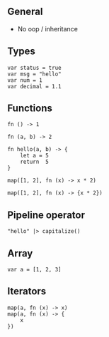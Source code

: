 ## General

- No oop / inheritance


## Types

```
var status = true
var msg = "hello"
var num = 1
var decimal = 1.1
```

## Functions

```
fn () -> 1

fn (a, b) -> 2

fn hello(a, b) -> {
    let a = 5
    return  5
}

map([1, 2], fn (x) -> x * 2)

map([1, 2], fn (x) -> {x * 2})

```

## Pipeline operator

```
"hello" |> capitalize()
```

## Array

```
var a = [1, 2, 3]
```

## Iterators

```
map(a, fn (x) -> x)
map(a, fn (x) -> {
    x
})
```
